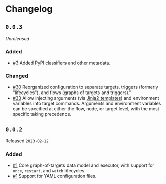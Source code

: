 # Changelog

## `0.0.3`

*Unreleased*

### Added

- [#3](https://github.com/JoshKarpel/synthesize/pull/3) Added PyPI classifiers and other metadata.

### Changed

- [#30](https://github.com/JoshKarpel/synthesize/pull/30)
  Reorganized configuration to separate targets,
  triggers (formerly "lifecycles"),
  and flows (graphs of targets and triggers)."
- [#33](https://github.com/JoshKarpel/synthesize/pull/33)
  Allow injecting arguments
  (via [Jinja2 templates](https://jinja.palletsprojects.com/))
  and environment variables into target commands.
  Arguments and environment variables can be specified at either
  the flow, node, or target level, with the most specific taking precedence.

## `0.0.2`

Released `2023-02-12`

### Added

- [#1](https://github.com/JoshKarpel/synthesize/pull/1) Core graph-of-targets data model and executor, with support for `once`, `restart`, and `watch` lifecycles.
- [#1](https://github.com/JoshKarpel/synthesize/pull/1) Support for YAML configuration files.
